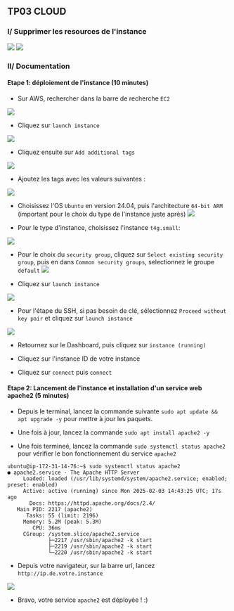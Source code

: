## TP03 CLOUD

### I/ Supprimer les resources de l'instance

![](/M2-Cloud-2025/screen/supprimer_1.png)
![](/M2-Cloud-2025/screen/supprimer_3.png)

### II/ Documentation

#### Etape 1: déploiement de l'instance (10 minutes)

- Sur AWS, rechercher dans la barre de recherche `EC2`

![](/M2-Cloud-2025/screen/Déploiement_EC2.png)

- Cliquez sur `launch instance`

![](/M2-Cloud-2025/screen/Déploiement_EC2_2.png)

- Cliquez ensuite sur `Add additional tags`

![](/M2-Cloud-2025/screen/Déploiement_EC2_3.png)

- Ajoutez les tags avec les valeurs suivantes :

![](/M2-Cloud-2025/screen/Déploiement_EC2_4.png)

- Choisissez l'OS `Ubuntu` en version 24.04, puis l'architecture `64-bit ARM` (important pour le choix du type de l'instance juste après)
  ![](/M2-Cloud-2025/screen/Déploiement_EC2_5.png)

- Pour le type d'instance, choisissez l'instance `t4g.small`:

![](/M2-Cloud-2025/screen/Déploiement_EC2_6.png)

- Pour le choix du `security group`, cliquez sur `Select existing security group`, puis en dans `Common security groups`, selectionnez le groupe `default`
  ![](/M2-Cloud-2025/screen/Déploiement_EC2_7.png)

- Cliquez sur `launch instance`

![](/M2-Cloud-2025/screen/Déploiement_EC2_8.png)

- Pour l'étape du SSH, si pas besoin de clé, sélectionnez `Proceed without key pair` et cliquez sur `launch instance`

![](/M2-Cloud-2025/screen/Déploiement_EC2_9.png)

- Retournez sur le Dashboard, puis cliquez sur `instance (running)`

- Cliquez sur l'instance ID de votre instance

- Cliquez sur `connect` puis `connect`

#### Etape 2: Lancement de l'instance et installation d'un service web apache2 (5 minutes)

- Depuis le terminal, lancez la commande suivante `sudo apt update && apt upgrade -y` pour mettre à jour les paquets.

- Une fois à jour, lancez la commande `sudo apt install apache2 -y`

- Une fois termineé, lancez la commande `sudo systemctl status apache2` pour vérifier le bon fonctionnement du service `apache2`

```
ubuntu@ip-172-31-14-76:~$ sudo systemctl status apache2
● apache2.service - The Apache HTTP Server
     Loaded: loaded (/usr/lib/systemd/system/apache2.service; enabled; preset: enabled)
     Active: active (running) since Mon 2025-02-03 14:43:25 UTC; 17s ago
       Docs: https://httpd.apache.org/docs/2.4/
   Main PID: 2217 (apache2)
      Tasks: 55 (limit: 2196)
     Memory: 5.2M (peak: 5.3M)
        CPU: 36ms
     CGroup: /system.slice/apache2.service
             ├─2217 /usr/sbin/apache2 -k start
             ├─2219 /usr/sbin/apache2 -k start
             └─2220 /usr/sbin/apache2 -k start
```

- Depuis votre navigateur, sur la barre url, lancez `http://ip.de.votre.instance`

![](/M2-Cloud-2025/screen/Déploiement_EC2_11.png)

- Bravo, votre service `apache2` est déployée ! :)

